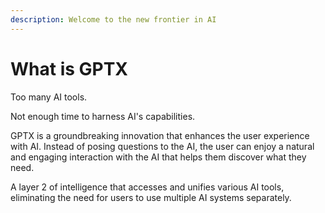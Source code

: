 ```yaml
---
description: Welcome to the new frontier in AI
---
```


# What is GPTX

Too many AI tools.&#x20;

Not enough time to harness AI's capabilities.&#x20;

GPTX is a groundbreaking innovation that enhances the user experience with AI. Instead of posing questions to the AI, the user can enjoy a natural and engaging interaction with the AI that helps them discover what they need.

A layer 2 of intelligence that accesses and unifies various AI tools, eliminating the need for users to use multiple AI systems separately.
